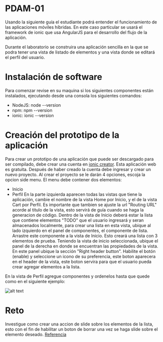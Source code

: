# PDAM-01

Usando la siguiente guía el estudiante podrá entender el funcionamiento de las aplicaciones móviles híbridas. 
En este caso particular se usará el framework de ionic que usa AngularJS para el desarrollo del flujo de la aplicación.

Durante el laboratorio se construira una aplicación sencilla en la que se podra tener una vista de listado de elementos y una vista donde se editará el perfil del usuario.

# Instalación de software
Para comenzar revise en su maquina si los siguientes componentes están instalados, ejecutando desde una consola los siguientes comandos:
* NodeJS: node --version
* npm: npm --version
* ionic: ionic --version

# Creación del prototipo de la aplicación
Para crear un prototipo de una aplicación que puede ser descargado para ser compilado, debe crear una cuenta en [ionic creator](https://creator.ionic.io/app/login). Esta aplicación web es gratuita.
Después de haber creado la cuenta debe ingresar y crear un nuevo proyecto. Al crear el proyecto se le darán 4 opciones, escoja la opcion side menu.
El menu debe contener dos elementos:
* Inicio
* Perfil
En la parte izquierda aparecen todas las vistas que tiene la aplicación, cambie el nombre de la vista Home por Inicio, y el de la vista
Cart por Perfil. Es importante que tambien se ajuste la url "Routing URL" acorde al titulo de la vista, esto servirá de guía cuando se haga la generacion de código.
Dentro de la vista de Inicio deberá estar la lista que contiene elementos "TODO" que el usuario ingresará y seran almacenados localmente, para crear una lista en esta vista, ubique al lado izquierdo en el panel de componentes, el componente de lista. Arrastre este componente a la vista de Inicio. Esto creará una lista con 3 elementos de prueba.
Teniendo la vista de inicio seleccionada, ubique el panel de la derecha en donde se encuentran las propiedades de la vista. En este panel ubique la sección "Right header button". Habilite el botón (enable) y seleccione un icono de su preferencia, este boton aparecera en el header de la vista, este boton servira para que el usuario pueda crear agregar elementos a la lista. 

En la vista de Perfil agregue componentes y ordenelos hasta que quede como en el siguiente ejemplo:

![alt text](https://gabo.com.co/pdam/lab-01-01.png)

# Reto
Investigue como crear una accion de slide sobre los elementos de la lista, esto con el fin de habilitar un boton de borrar una vez se haga slide sobre el elemento deseado. [Referencia](http://ionicframework.com/docs/api/directive/ionList/)

